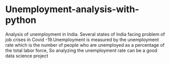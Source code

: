 # Unemployment-analysis-with-python
Analysis of unemployment in India. Several states of India facing problem of job crises in Covid -19.Unemployment is measured by the unemployment rate which is the number of people who are unemployed as a percentage of the total labor force, So analyzing the unemployment rate can be a good data science project
